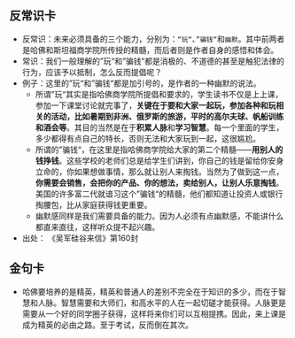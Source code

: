 
## 反常识卡
- 反常识：未来必须具备的三个能力，分别为：`“玩“`、`”骗钱“`和`幽默`。其中前两者是哈佛和斯坦福商学院所传授的精髓，而后者则是作者自身的感悟和体会。
- 常识：我们一般理解的”玩“和”骗钱“都是消极的、不道德的甚至是触犯法律的行为，应该予以抵制，怎么反而提倡呢？
- 例子：这里的”玩“和”骗钱“都是加引号的，是作者的一种幽默的说法。
	- 所谓”玩“其实是指哈佛商学院所提倡和要求的，学生读书不仅是上上课，参加一下课堂讨论就完事了，**关键在于要和大家一起玩，参加各种和玩相关的活动，比如暑期到非洲、俄罗斯的旅游，平时的高尔夫球、帆船训练和酒会等**。其目的当然是在于**积累人脉**和**学习智慧**。每一个里面的学生，多少都得有点自己的特长，否则无法和大家玩到一起，这很尴尬。
	- 所谓的”骗钱“，在这里是指哈佛商学院给大家的第二个精髓——**用别人的钱挣钱**。这些学校的老师们总是给学生们讲到，你自己的钱是留给你安身立命的，你如果想做事情，那么就让别人来掏钱。当然为了做到这一点，**你需要会销售，会把你的产品、你的想法，卖给别人，让别人乐意掏钱**。美国的许多富二代就谙习这个”骗钱“的精髓，他们都知道让投资人或银行掏腰包，比从家庭获得钱更重要。
	- 幽默感同样是我们需要具备的能力。因为人必须有点幽默感，不能讲什么都直来直往，这样听众提不起兴趣。
- 出处： 《吴军硅谷来信》第160封

## 金句卡
- 哈佛要培养的是精英，精英和普通人的差别不完全在于知识的多少，而在于智慧和人脉。智慧需要和大师们，和高水平的人在一起切磋才能获得。人脉更是需要从一个好的同学圈子获得，这样将来你们可以互相提携。因此，来上课是成为精英的必由之路。至于考试，反而倒在其次。
